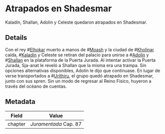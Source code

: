 # Atrapados en Shadesmar
Kaladin, Shallan, Adolin y Celeste quedaron atrapados en Shadesmar.

## Details
Con el rey #[Elhokar](characters/elhokar) muerto a manos de #[Moash](characters/moash) y la ciudad de #[Kholinar](locations/kholinar) caída, #[Kaladin](characters/kaladin) y Celeste se retiran del palacio para unirse a #[Adolin](characters/adolin) y #[Shallan](characters/shallan) en la plataforma de la Puerta Jurada. Al intentar activar la Puerta Jurada, Sja-anat le reveló a Shallan que la misma era una trampa. Sin opciones alternativas disponibles, Adolin le dijo que continuase. En lugar de verse transportados a #[Urithiru](locations/urithiru), el grupo quedó atrapado en Shadesmar, junto con sus spren. Sin un modo de regresar al Reino Físico, huyeron a través del océano de cuentas.

## Metadata
| Field | Value |
| ----- | ----- |
| chapter | *Juramentada* Cap. 87 |
